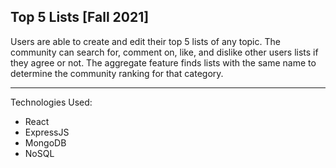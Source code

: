## Top 5 Lists [Fall 2021]

Users are able to create and edit their top 5 lists of any topic. The community can search for, comment on, like, and dislike other users lists if they
agree or not. The aggregate feature finds lists with the same name to determine the community ranking for that category.

***
Technologies Used:
* React
* ExpressJS
* MongoDB
* NoSQL
